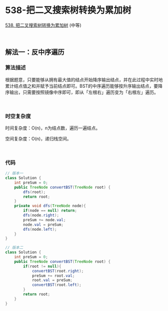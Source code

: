 # 538-把二叉搜索树转换为累加树

[538. 把二叉搜索树转换为累加树](https://leetcode-cn.com/problems/convert-bst-to-greater-tree/) (中等)

<br />

## 解法一：反中序遍历

### 算法描述

根据题意，只要能够从拥有最大值的结点开始降序输出结点，并在此过程中实时地累计结点值之和并赋予当前结点即可。BST的中序遍历能够按升序输出结点，要降序输出，只需要按照镜像中序即可，即从「左根右」遍历变为「右根左」遍历。

<br />

### 时空复杂度

时间复杂度：O(n)，n为结点数，遍历一遍结点。

空间复杂度：O(n)，递归栈空间。

<br />

### 代码

```java
// 版本一
class Solution {
    int preSum = 0;
    public TreeNode convertBST(TreeNode root) {
        dfs(root);
        return root;
    }
    private void dfs(TreeNode node){
        if(node == null) return;
        dfs(node.right);
        preSum += node.val;
        node.val = preSum;
        dfs(node.left);
    }
}

// 版本二
class Solution {
    int preSum = 0;
    public TreeNode convertBST(TreeNode root) {
        if(root != null){
            convertBST(root.right);
            preSum += root.val;
            root.val = preSum;
            convertBST(root.left);
        }
        return root;
    }
}
```

